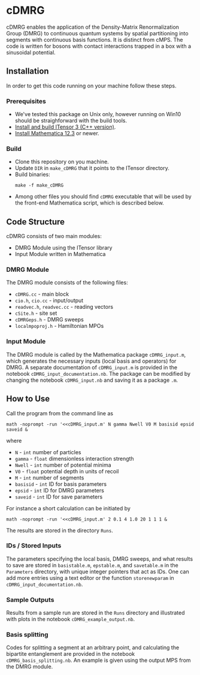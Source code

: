 # cDMRG

cDMRG enables the application of the Density-Matrix Renormalization Group (DMRG) to continuous quantum
systems by spatial partitioning into segments with continuous basis functions.
It is distinct from cMPS.
The code is written for bosons with contact interactions trapped in a box with a sinusoidal potential.

## Installation

In order to get this code running on your machine follow these steps.

### Prerequisites

- We've tested this package on Unix only, however running on Win10 should be straighforward
  with the build tools.
- [Install and build ITensor 3 (C++ version)](https://itensor.org/).
- [Install Mathematica 12.3](https://www.wolfram.com/mathematica/) or newer.

### Build

- Clone this repository on you machine.
- Update `DIR` in `make_cDMRG` that it points to the ITensor directory.
- Build binaries:
  ```console
  make -f make_cDMRG
  ```
- Among other files you should find `cDMRG` executable that will be used by the front-end Mathematica script,
  which is described below.

## Code Structure

cDMRG consists of two main modules:
- DMRG Module using the ITensor library 
- Input Module written in Mathematica

### DMRG Module

The DMRG module consists of the following files:

- `cDMRG.cc` - main block
- `cio.h`, `cio.cc` - input/output
- `readvec.h`, `readvec.cc` - reading vectors
- `cSite.h` - site set
- `cDMRGeps.h` - DMRG sweeps
- `localmpoproj.h` - Hamiltonian MPOs

### Input Module

The DMRG module is called by the Mathematica package `cDMRG_input.m`, which generates the necessary
inputs (local basis and operators) for DMRG.
A separate documentation of `cDMRG_input.m` is provided in the notebook `cDMRG_input_documentation.nb`.
The package can be modified by changing the notebook `cDMRG_input.nb` and saving it as a package `.m`.

## How to Use

Call the program from the command line as 
```consol
math -noprompt -run '<<cDMRG_input.m' N gamma Nwell V0 M basisid epsid saveid &
```

where

- `N` - `int` number of particles
- `gamma` - `float` dimensionless interaction strength
- `Nwell` - `int` number of potential minima
- `V0` - `float` potential depth in units of recoil
- `M` - `int` number of segments
- `basisid` - `int` ID for basis parameters
- `epsid` - `int` ID for DMRG parameters
- `saveid` - `int` ID for save parameters

For instance a short calculation can be initiated by
```consol
math -noprompt -run '<<cDMRG_input.m' 2 0.1 4 1.0 20 1 1 1 &
```

The results are stored in the directory `Runs`.

### IDs / Stored Inputs

The parameters specifying the local basis, DMRG sweeps, and what results to save are stored in
`basistable.m`, `epstable.m`, and `savetable.m` in the `Parameters` directory,
with unique integer pointers that act as IDs.
One can add more entries using a text editor or the function `storenewparam` in `cDMRG_input_documentation.nb`.

### Sample Outputs

Results from a sample run are stored in the `Runs` directory and illustrated with plots in the notebook `cDMRG_example_output.nb`.

### Basis splitting

Codes for splitting a segment at an arbitrary point, and calculating the bipartite entanglement
are provided in the notebook `cDMRG_basis_splitting.nb`.
An example is given using the output MPS from the DMRG module.
